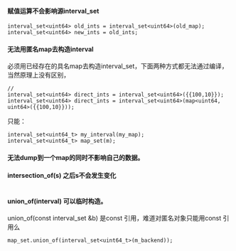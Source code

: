 #### 赋值运算不会影响源interval_set
```
interval_set<uint64> old_ints = interval_set<uint64>(old_map);
interval_set<uint64> new_ints = old_ints;
```

#### 无法用匿名map去构造interval

必须用已经存在的具名map去构造interval_set，下面两种方式都无法通过编译，当然原理上没有区别，
```
// 
interval_set<uint64> direct_ints = interval_set<uint64>({{100,10}});
interval_set<uint64> direct_ints = interval_set<uint64>(map<uint64, uint64>({{100,10}})); 
```
只能：
```
interval_set<uint64_t> my_interval(my_map);
interval_set<uint64_t> map_set(m);
```

#### 无法dump到一个map的同时不影响自己的数据。

#### intersection_of(s) 之后s不会发生变化
```
```

#### union_of(interval) 可以临时构造。
union_of(const interval_set &b) 是const 引用，难道对匿名对象只能用const 引用么
```
map_set.union_of(interval_set<uint64_t>(m_backend));
````
